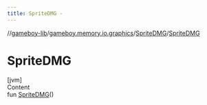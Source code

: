 ```yaml
---
title: SpriteDMG -
---
```

//[gameboy-lib](../../index.md)/[gameboy.memory.io.graphics](../index.md)/[SpriteDMG](index.md)/[SpriteDMG](-sprite-d-m-g.md)



# SpriteDMG  
[jvm]  
Content  
fun [SpriteDMG](-sprite-d-m-g.md)()  



